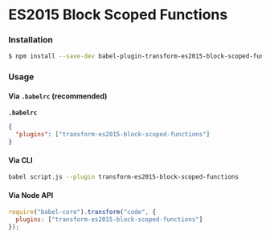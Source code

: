 # ES2015 Block Scoped Functions

### Installation

```sh
$ npm install --save-dev babel-plugin-transform-es2015-block-scoped-functions
```

### Usage

#### Via `.babelrc` (recommended)

**`.babelrc`**

```json
{
  "plugins": ["transform-es2015-block-scoped-functions"]
}
```

#### Via CLI

```sh
babel script.js --plugin transform-es2015-block-scoped-functions
```

#### Via Node API

```js
require("babel-core").transform("code", {
  plugins: ["transform-es2015-block-scoped-functions"]
});
```
